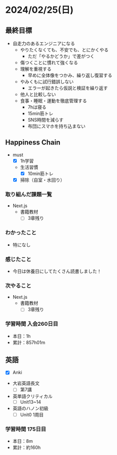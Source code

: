 # 2024/02/25(日)

## 最終目標

- 自走力のあるエンジニアになる
  - やりたくなくても、不安でも、とにかくやる
    - ただ「やるかどうか」で差がつく
  - 傷つくことに慣れて強くなる
  - 理解を重視する
    - 早めに全体像をつかみ、繰り返し復習する
  - やみくもに試行錯誤しない
    - エラーが起きたら仮説と検証を繰り返す
  - 他人と比較しない
  - 食事・睡眠・運動を徹底管理する
    - 7hは寝る
    - 15min筋トレ
    - SNS時間を減らす
    - 布団にスマホを持ち込まない

## Happiness Chain

- must
  - [x] 1h学習
  - 生活習慣
    - [x] 10min筋トレ
  - [x] 掃除（自室・水回り）

### 取り組んだ課題一覧

- Next.js
  - 書籍教材
    - [ ] 3章残り

### わかったこと

- 特になし

### 感じたこと

- 今日は休養日にしてたくさん読書しました！

### 次やること

- Next.js
  - 書籍教材
    - [ ] 3章残り

### 学習時間 入会260日目

- 本日：1h
- 累計：857h01m

## 英語

- [x] Anki
- 大岩英語長文
  - [ ] 第7講
- 英単語クリティカル
  - [ ] Unit13~14
- 英語のハノン初級
  - [ ] Unit0 1周目

### 学習時間 175日目

- 本日：8m
- 累計：約160h
